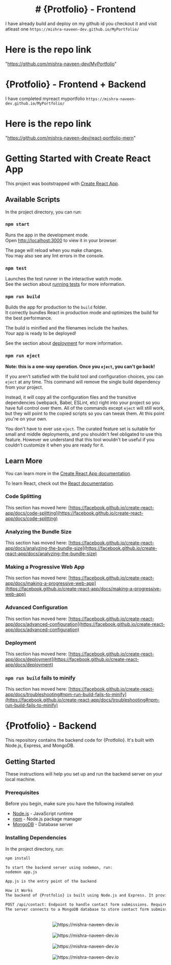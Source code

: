 <h1 align='center'>
  # {Protfolio} - Frontend
</h1>

I have already build and deploy on my github id you checkout it and visit atleast one
`https://mishra-naveen-dev.github.io/MyPortfolio/`

# Here is the repo link

"https://github.com/mishra-naveen-dev/MyPortfolio"

# {Protfolio} - Frontend + Backend

I have completed myreact myportfolio
`https://mishra-naveen-dev.github.io/MyPortfolio/`

# Here is the repo link

"https://github.com/mishra-naveen-dev/react-portfolio-mern"

# Getting Started with Create React App

This project was bootstrapped with [Create React App](https://github.com/facebook/create-react-app).

## Available Scripts

In the project directory, you can run:

### `npm start`

Runs the app in the development mode.\
Open [http://localhost:3000](http://localhost:3000) to view it in your browser.

The page will reload when you make changes.\
You may also see any lint errors in the console.

### `npm test`

Launches the test runner in the interactive watch mode.\
See the section about [running tests](https://facebook.github.io/create-react-app/docs/running-tests) for more information.

### `npm run build`

Builds the app for production to the `build` folder.\
It correctly bundles React in production mode and optimizes the build for the best performance.

The build is minified and the filenames include the hashes.\
Your app is ready to be deployed!

See the section about [deployment](https://facebook.github.io/create-react-app/docs/deployment) for more information.

### `npm run eject`

**Note: this is a one-way operation. Once you `eject`, you can't go back!**

If you aren't satisfied with the build tool and configuration choices, you can `eject` at any time. This command will remove the single build dependency from your project.

Instead, it will copy all the configuration files and the transitive dependencies (webpack, Babel, ESLint, etc) right into your project so you have full control over them. All of the commands except `eject` will still work, but they will point to the copied scripts so you can tweak them. At this point you're on your own.

You don't have to ever use `eject`. The curated feature set is suitable for small and middle deployments, and you shouldn't feel obligated to use this feature. However we understand that this tool wouldn't be useful if you couldn't customize it when you are ready for it.

## Learn More

You can learn more in the [Create React App documentation](https://facebook.github.io/create-react-app/docs/getting-started).

To learn React, check out the [React documentation](https://reactjs.org/).

### Code Splitting

This section has moved here: [https://facebook.github.io/create-react-app/docs/code-splitting](https://facebook.github.io/create-react-app/docs/code-splitting)

### Analyzing the Bundle Size

This section has moved here: [https://facebook.github.io/create-react-app/docs/analyzing-the-bundle-size](https://facebook.github.io/create-react-app/docs/analyzing-the-bundle-size)

### Making a Progressive Web App

This section has moved here: [https://facebook.github.io/create-react-app/docs/making-a-progressive-web-app](https://facebook.github.io/create-react-app/docs/making-a-progressive-web-app)

### Advanced Configuration

This section has moved here: [https://facebook.github.io/create-react-app/docs/advanced-configuration](https://facebook.github.io/create-react-app/docs/advanced-configuration)

### Deployment

This section has moved here: [https://facebook.github.io/create-react-app/docs/deployment](https://facebook.github.io/create-react-app/docs/deployment)

### `npm run build` fails to minify

This section has moved here: [https://facebook.github.io/create-react-app/docs/troubleshooting#npm-run-build-fails-to-minify](https://facebook.github.io/create-react-app/docs/troubleshooting#npm-run-build-fails-to-minify)

# {Protfolio} - Backend

This repository contains the backend code for {Protfolio}. It's built with Node.js, Express, and MongoDB.

## Getting Started

These instructions will help you set up and run the backend server on your local machine.

### Prerequisites

Before you begin, make sure you have the following installed:

- [Node.js](https://nodejs.org/) - JavaScript runtime
- [npm](https://www.npmjs.com/) - Node.js package manager
- [MongoDB](https://www.mongodb.com/try/download/community) - Database server

### Installing Dependencies

In the project directory, run:

```bash
npm install

To start the backend server using nodemon, run:
nodemon app.js

App.js is the entry point of the backend

How it Works
The backend of {Protfolio} is built using Node.js and Express. It provides the following API endpoint:

POST /api/contact: Endpoint to handle contact form submissions. Requires a JSON payload with the following fields: name, email, mobile, msg.
The server connects to a MongoDB database to store contact form submissions.

```
<br>
<div align='center'>
  <img src="./src/images/githubimag/protfolioss1.png" alt="https://mishra-naveen-dev.io" />
</div>
<br>
<div align='center'>
  <img src="./src/images/githubimag/protfolioss2.png" alt="https://mishra-naveen-dev.io" />
</div>
<br>
<div align='center'>
  <img src="./src/images/githubimag/protfolioss3.png" alt="https://mishra-naveen-dev.io" />
</div>
<br>
<div align='center'>
  <img src="./src/images/githubimag/protfolioss4.png" alt="https://mishra-naveen-dev.io" />
</div>
<br>
